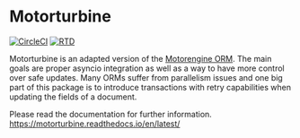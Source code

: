 # Motorturbine

[![CircleCI](https://circleci.com/gh/BFriedrichs/motorturbine.svg?style=shield)](https://circleci.com/gh/BFriedrichs/motorturbine)
[![RTD](https://readthedocs.org/projects/motorturbine/badge/?version=latest)](https://motorturbine.readthedocs.io/en/latest/)


Motorturbine is an adapted version of the [Motorengine ORM](https://motorengine.readthedocs.io/en/latest/). The main goals are proper asyncio integration as well as a way to have more control over safe updates. Many ORMs suffer from parallelism issues and one big part of this package is to introduce transactions with retry capabilities when updating the fields of a document.

Please read the documentation for further information.
https://motorturbine.readthedocs.io/en/latest/
